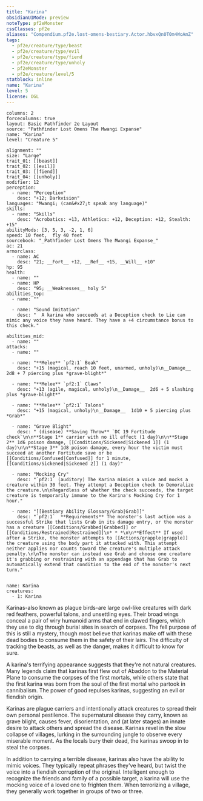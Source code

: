 ```yaml
---
title: "Karina"
obsidianUIMode: preview
noteType: pf2eMonster
cssClasses: pf2e
aliases: "Compendium.pf2e.lost-omens-bestiary.Actor.hbvxQn0T0m4WoAmZ" 
tags:
  - pf2e/creature/type/beast
  - pf2e/creature/type/evil
  - pf2e/creature/type/fiend
  - pf2e/creature/type/unholy
  - pf2eMonster
  - pf2e/creature/level/5
statblock: inline
name: "Karina"
level: 5
license: OGL
---
```


```statblock
columns: 2
forcecolumns: true
layout: Basic Pathfinder 2e Layout
source: "Pathfinder Lost Omens The Mwangi Expanse"
name: "Karina"
level: "Creature 5"

alignment: ""
size: "Large"
trait_01: [[beast]]
trait_02: [[evil]]
trait_03: [[fiend]]
trait_04: [[unholy]]
modifier: 12
perception:
  - name: "Perception"
    desc: "+12; Darkvision"
languages: "Mwangi; (can&#x27;t speak any language)"
skills:
  - name: "Skills"
    desc: "Acrobatics: +13, Athletics: +12, Deception: +12, Stealth: +15"
abilityMods: [3, 5, 3, -2, 1, 6]
speed: 10 feet,  fly 40 feet
sourcebook: "_Pathfinder Lost Omens The Mwangi Expanse_"
ac: 21
armorclass:
  - name: AC
    desc: "21; __Fort__ +12, __Ref__ +15, __Will__ +10"
hp: 95
health:
  - name: ""
  - name: HP
    desc: "95; __Weaknesses__ holy 5"
abilities_top:
  - name: ""

  - name: "Sound Imitation"
    desc: "  A karina who succeeds at a Deception check to Lie can mimic any voice they have heard. They have a +4 circumstance bonus to this check."

abilities_mid:
  - name: ""
attacks:
  - name: ""

  - name: "**Melee** `pf2:1` Beak"
    desc: "+15 (magical, reach 10 feet, unarmed, unholy)\n__Damage__  2d8 + 7 piercing plus *grave-blight*"

  - name: "**Melee** `pf2:1` Claws"
    desc: "+13 (agile, magical, unholy)\n__Damage__  2d6 + 5 slashing plus *grave-blight*"

  - name: "**Melee** `pf2:1` Talons"
    desc: "+15 (magical, unholy)\n__Damage__  1d10 + 5 piercing plus *Grab*"

  - name: "Grave Blight"
    desc: " (disease) **Saving Throw** `DC 19 Fortitude check`\n\n**Stage 1** carrier with no ill effect (1 day)\n\n**Stage 2** 1d6 poison damage, [[Conditions/Sickened|Sickened 1]] (1 day)\n\n**Stage 3** 1d8 poison damage, every hour the victim must succeed at another Fortitude save or be [[Conditions/Confused|Confused]] for 1 minute, [[Conditions/Sickened|Sickened 2]] (1 day)"

  - name: "Mocking Cry"
    desc: "`pf2:1` (auditory) The Karina mimics a voice and mocks a creature within 30 feet. They attempt a Deception check to Demoralize the creature.\n\nRegardless of whether the check succeeds, the target creature is temporarily immune to the Karina's Mocking Cry for 1 hour."

  - name: "[[Bestiary Ability Glossary/Grab|Grab]]"
    desc: "`pf2:1`  **Requirements** The monster's last action was a successful Strike that lists Grab in its damage entry, or the monster has a creature [[Conditions/Grabbed|Grabbed]] or [[Conditions/Restrained|Restrained]]\n* * *\n\n**Effect** If used after a Strike, the monster attempts to [[Actions/grapple|grapple]] the creature using the body part it attacked with. This attempt neither applies nor counts toward the creature's multiple attack penalty.\n\nThe monster can instead use Grab and choose one creature it's grabbing or restraining with an appendage that has Grab to automatically extend that condition to the end of the monster's next turn."
 
```

```encounter-table
name: Karina
creatures:
  - 1: Karina
```



Karinas-also known as plague birds-are large owl-like creatures with dark red feathers, powerful talons, and unsettling eyes. Their broad wings conceal a pair of wiry humanoid arms that end in clawed fingers, which they use to dig through burial sites in search of corpses. The fell purpose of this is still a mystery, though most believe that karinas make off with these dead bodies to consume them in the safety of their lairs. The difficulty of tracking the beasts, as well as the danger, makes it difficult to know for sure.

A karina's terrifying appearance suggests that they're not natural creatures. Many legends claim that karinas first flew out of Abaddon to the Material Plane to consume the corpses of the first mortals, while others state that the first karina was born from the soul of the first mortal who partook in cannibalism. The power of good repulses karinas, suggesting an evil or fiendish origin.

Karinas are plague carriers and intentionally attack creatures to spread their own personal pestilence. The supernatural disease they carry, known as grave blight, causes fever, disorientation, and (at later stages) an innate desire to attack others and spread the disease. Karinas revel in the slow collapse of villages, lurking in the surrounding jungle to observe every miserable moment. As the locals bury their dead, the karinas swoop in to steal the corpses.

In addition to carrying a terrible disease, karinas also have the ability to mimic voices. They typically repeat phrases they've heard, but twist the voice into a fiendish corruption of the original. Intelligent enough to recognize the friends and family of a possible target, a karina will use the mocking voice of a loved one to frighten them. When terrorizing a village, they generally work together in groups of two or three.
